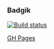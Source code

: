 ### Badgik
[![Build status](https://ci.appveyor.com/api/projects/status/smud1g87l1ekc3t0?svg=true)](https://ci.appveyor.com/project/AndriusRU/js-adv-testing)

[GH Pages](https://andriusru.github.io/JS-Adv-Testing/)